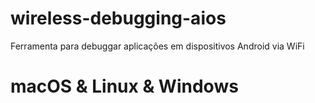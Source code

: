 # wireless-debugging-aios
Ferramenta para debuggar aplicações em dispositivos Android via WiFi

# macOS & Linux & Windows
